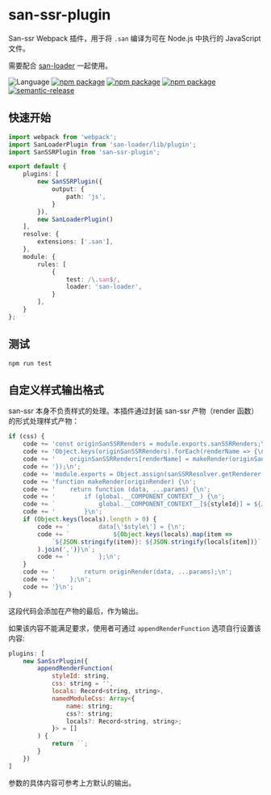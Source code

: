 # san-ssr-plugin

San-ssr Webpack 插件，用于将 `.san` 编译为可在 Node.js 中执行的 JavaScript 文件。

需要配合 [san-loader](https://github.com/ecomfe/san-loader) 一起使用。

![Language](https://img.shields.io/badge/-TypeScript-blue.svg)
[![npm package](https://img.shields.io/npm/v/san-ssr-plugin.svg)](https://www.npmjs.org/package/san-ssr-plugin)
[![npm package](https://github.com/searchfe/san-ssr-plugin/workflows/CI/badge.svg)](https://github.com/searchfe/san-ssr-plugin/actions)
[![npm package](https://img.shields.io/coveralls/github/searchfe/san-ssr-plugin.svg)](https://coveralls.io/github/searchfe/san-ssr-plugin?branch=master)
[![semantic-release](https://img.shields.io/badge/%20%20%F0%9F%93%A6%F0%9F%9A%80-semantic--release-e10079.svg)]()

## 快速开始

```typescript
import webpack from 'webpack';
import SanLoaderPlugin from 'san-loader/lib/plugin';
import SanSSRPlugin from 'san-ssr-plugin';

export default {
    plugins: [
        new SanSSRPlugin({
            output: {
                path: 'js',
            }
        }),
        new SanLoaderPlugin()
    ],
    resolve: {
        extensions: ['.san'],
    },
    module: {
        rules: [
            {
                test: /\.san$/,
                loader: 'san-loader',
            }
        ],
    }
};

```

## 测试

```shell
npm run test
```

## 自定义样式输出格式

san-ssr 本身不负责样式的处理。本插件通过封装 san-ssr 产物（render 函数）的形式处理样式产物：

```javascript
if (css) {
    code += 'const originSanSSRRenders = module.exports.sanSSRRenders;\n';
    code += 'Object.keys(originSanSSRRenders).forEach(renderName => {\n';
    code += '    originSanSSRRenders[renderName] = makeRender(originSanSSRRenders[renderName]);\n';
    code += '});\n';
    code += 'module.exports = Object.assign(sanSSRResolver.getRenderer({id: "default"}), exports);\n';
    code += 'function makeRender(originRender) {\n';
    code += '    return function (data, ...params) {\n';
    code += '        if (global.__COMPONENT_CONTEXT__) {\n';
    code += `            global.__COMPONENT_CONTEXT__[${styleId}] = ${JSON.stringify(css)};\n`;
    code += '        }\n';
    if (Object.keys(locals).length > 0) {
        code += '        data[\'$style\'] = {\n';
        code += `            ${Object.keys(locals).map(item =>
            `${JSON.stringify(item)}: ${JSON.stringify(locals[item])}`
        ).join(',')}\n`;
        code += '        };\n';
    }
    code += '        return originRender(data, ...params);\n';
    code += '    };\n';
    code += '}\n';
}
```

这段代码会添加在产物的最后，作为输出。

如果该内容不能满足要求，使用者可通过 `appendRenderFunction` 选项自行设置该内容:

```javascript
plugins: [
    new SanSsrPlugin({
        appendRenderFunction(
            styleId: string,
            css: string = '',
            locals: Record<string, string>,
            namedModuleCss: Array<{
                name: string;
                css?: string;
                locals?: Record<string, string>;
            }> = []
        ) {
            return ``;
        }
    })
]
```

参数的具体内容可参考上方默认的输出。

<!-- ## Options

## 实现原理

## 如何贡献

## 讨论 -->
